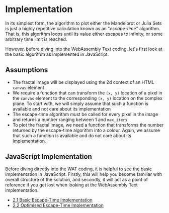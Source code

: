 # Implementation

In its simplest form, the algorithm to plot either the Mandelbrot or Julia Sets is just a highly repetitive calculation known as an "*escape-time*" algorithm.  That is, this algorithm loops until its value either escapes to infinity, or some arbitrary time limit is reached.

However, before diving into the WebAssembly Text coding, let's first look at the basic algorithm as implemented in JavaScript.

## Assumptions

* The fractal image will be displayed using the 2d context of an HTML `canvas` element
* We require a function that can transform the `(x, y)` location of a pixel in the `canvas` element to the corresponding `(x, y)` location on the complex plane.  To start with, we will simply assume that such a function is available and not care about its implementation
* The escape-time algorithm must be called for every pixel in the image and returns a number ranging between 1 and `max_iters`
* To plot the fractal image, we need a function that transforms the number returned by the escape-time algorithm into a colour.  Again, we assume that such a function is available and do not care about its implementation.

## JavaScript Implementation

Before diving directly into the WAT coding, it is helpful to see the basic implementation in JavaScript.  Firstly, this will help you become familiar with overall structure of the solution, and secondly, it will act as a point of reference if you get lost when looking at the WebAssembly Text implementation.

* [2.1 Basic Escape-Time Implementation](02.01.md)
* [2.2 Optimised Escape-Time Implementation](02.02.md)


